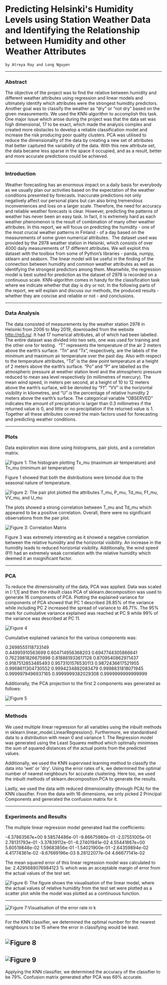 # Predicting Helsinki's Humidity Levels using Station Weather Data and Identifying the Relationship between Humidity and other Weather Attributes

    by Atreya Ray and Long Nguyen


---


### Abstract

The objective of the project was to find the relative between humidity and different weather attributes using regression and linear models and ultimately identify which attributes were the strongest humidity predictors. Another goal was to classify the weather as “dry” or “not dry” based on the given measurements. We used the KNN-algorithm to accomplish this task. One major issue which arose during the project was that the data set was high dimensional, 17 to be exact, which made the analysis complex and created more obstacles to develop a reliable classification model and increase the risk producing poor quality clusters. PCA was utilised to reduce the dimensionality of  the data by creating a new set of attributes that better captured the variability of the data. With this new attribute set, the data became less sparse in the space it occupied, and as a result, better and more accurate predictions could be achieved. 

---

### Introduction

Weather forecasting has an enormous impact on a daily basis for everybody as we usually plan our activities based on the expectation of the weather conditions presented by forecasts. Inaccurate predictions not only negatively affect our personal plans but can also bring  tremendous inconveniences and loss on a larger scale. Therefore, the need for accuracy and reliable weather forecasts is clear. However, predicting the patterns of weather has never been an easy task. In fact, it is extremely hard as each weather phenomenon is the result of combination of many other weather attributes. In this report, we will focus on predicting the humidity - one of the most crucial weather patterns in Finland - of a day based on the measurements of some given numerical attributes. 
The dataset used was provided by the 2978 weather station in Helsinki, which consists of over 4000 daily measurements of 17 different attributes. We will exploit this dataset with the toolbox from some of Python’s libraries - panda, numpy, sklearn and seaborn. The linear model will be useful in the finding of the connection between humidity and common weather attributes as well as identifying the strongest predictors among them. Meanwhile, the regression model is best suited for prediction as the dataset of 2978 is recorded on a continuous scale. KNN-algorithm comes in handy for the classification task where we indicate whether that day is dry or not.
In the following parts of the report, we will explain and discuss our methods, the produced results - whether they are concise and reliable or not - and conclusions. 
 
---

### Data Analysis

The data consisted of measurements by the weather station 2978 in Helsinki from 2006 to May 2019, downloaded from the website http://rp5.ru/. It had 17 numerical attributes, all of which had been labelled. The entire dataset was divided into two sets, one was used for training and the other one for testing.  “T” represents the temperature of the air 2 meters above the earth’s surface. “Tn” and “Tx”, respectively, are the labels of the minimum and maximum air temperature over the past day. Also with respect to the temperature attributes, “Td” is the dew point temperature at a height of 2 meters above the earth’s surface. “Po” and “P” are labelled as the atmospheric pressure at weather station level and the atmospheric pressure reduced to mean sea level respectively (in millimetres of mercury). The mean wind speed, in meters per second, at a height of 10 to 12 meters above the earth’s surface, will be denoted by “Ff”. “VV” is the horizontal visibility in kilometres, and “U” is the percentage of relative humidity 2 meters above the earth’s surface. The categorical variable “OBSERVED” indicates the amount of precipitation is larger than 0.3 millimetres if the returned value is 0, and little or no precipitation if the returned value is 1. Together all these attributes covered the main factors used for forecasting and predicting weather conditions. 

---

### Plots

Data exploration was done using histograms, pair plots, and a correlation matrix. 

![Figure 1: The histogram plotting Tx_mu (maximum air temperature) and Tn_mu (minimum air temperature)](Temp.png)

Figure 1 showed that both the distributions were bimodal due to the seasonal nature of temperature.

![Figure 2: The pair plot plotted the attributes T_mu, P_mu, Td_mu, Ff_mu, VV_mu, and U_mu](Multi.png)

The plots showed a strong correlation between T_mu and Td_mu which appeared to be a positive correlation. Overall, there were no significant observations from the pair plot.

![Figure 3: Correlation Matrix](Correlation.png)

Figure 3 was extremely interesting as it showed a negative correlation between the relative humidity and the horizontal visibility. An increase in the 
humidity leads to reduced horizontal visibility. Additionally, the wind speed (Ff) had an extremely weak correlation with the relative humidity which deemed it an insignificant factor.

---

### PCA

To reduce the dimensionality of the data, PCA was applied. Data was scaled in [-1,1] and then the inbuilt class PCA of sklearn.decomposition was used to generate 16 components of PCA. Plotting the explained variance for components of PCA showed that PC 1 described 26.85% of the variance while including PC 2 increased the spread of variance to 46.71%. The 95% mark for cumulative variance explained was reached at PC 9 while 99% of the variance was described at PC 11.

![Figure 4](PCA.png)

Cumulative explained variance for the various components was:

   
0.2698555118733149	 
0.44995910563699
0.604714956368203
0.6947744305866641
0.7623981826675998
0.818861933617128
0.8709540862971437
0.9187512853485493
0.9573101576530113
0.9872436617521955
0.9968611304730552
0.9994234882083479
0.9998831818071945
0.9999979496937165
0.9999999382029308
0.9999999999999999

Additionally, the PCA projection to the first 2 components was generated as follows:

![Figure 5](Scatter.png)


---
### Methods

We used multiple linear regression for all variables using the inbuilt methods in sklearn.linear_model.LinearRegression(). Furthermore, we standardised data to a distribution with mean 0 and variance 1. The Regression model was generated using the Least Squares method which optimally minimises the sum of squared distances of the actual points from the predicted values.

Additionally, we used the KNN supervised learning method to classify the data into ‘wet’ or 'dry'. Using the error rates of k, we determined the optimal number of nearest neighbours for accurate clustering. Here too, we used the inbuilt methods of sklearn.decomposition.PCA to generate the results.

Lastly, we used the data with reduced dimensionality (through PCA) for the KNN classifier. From the data with 16 dimensions, we only picked 2 Principal Components and generated the confusion matrix for it.

---
### Experiments and Results

The multiple linear regression model generated had the coefficients:

-4.37863567e+00
 9.58574486e-01
-9.86675980e-01
-2.07551005e-01
 2.78131793e-01
-3.37839112e-01
-6.27401941e-02
 4.55441867e+00
 5.60519848e-02
 1.59683856e-01
-1.54021900e-01
-2.64359894e-02
 4.41774361e-02
-8.67669196e-03
 8.28122077e-04
 4.66677141e-02

The mean squared error of this linear regression model was calculated to be: 2.4295688076984123 % which was an acceptable margin of error from the actual values of the test set.

![Figure 6: The figure shows the visualisation of the linear model, where the actual values of relative humidity from the test set were plotted as a scatter plot while the model was plotted as a continuous function.](Regression.png)

---

![Figure 7:Visualisation of the error rate in k](ErrorKNN.png)

---

For the KNN classifier, we determined the optimal number for the nearest neighbours to be 15 where the error in classifying would be least.

![Figure 8](Error.png)
---
![Figure 9](Confusion.png)
---

Applying the KNN classifier, we determined the accuracy of the classifier to be 79%.
Confusion matrix generated after PCA was 69% accurate.



